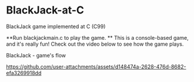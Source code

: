 # BlackJack-at-C
BlackJack game implemented at C (C99)

**Run blackjackmain.c to play the game.
**
This is a console-based game, and it's really fun!
Check out the video below to see how the game plays.

BlackJack - game's flow





https://github.com/user-attachments/assets/d148474a-2628-476d-8682-efa3269918dd

